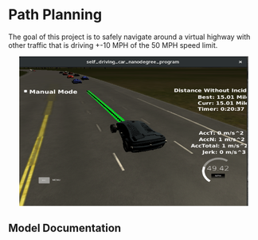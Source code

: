 [image1]: ./images/path-planning.png "Autonomous Driving on a Highway"

# Path Planning
The goal of this project is to safely navigate around a virtual highway with other traffic that is driving +-10 MPH of the 50 MPH speed limit.

<p align="center"><img width="460" height="300" src="./images/path-planning.png"></p>

## Model Documentation







